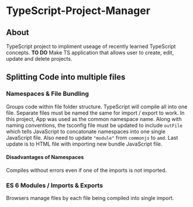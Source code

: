 # TypeScript-Project-Manager

## About

TypeScript project to impliment useage of recently learned TypeScript concepts. **TO DO** Make TS application that allows user to create, edit, update and delete projects.

## Splitting Code into multiple files

### Namespaces & File Bundling

Groups code within file folder structure. TypeScript will compile all into one file. Separate files must be named the same for import / export to work. In this project, App was used as the common namespace name. Along with naming conventions, the tsconfig file must be updated to include `outFile` which tells JavaScript to concatonate namespaces into one single JavaScript file. Also need to update `"module"` from `commonjs` to `amd`. Last update is to HTML file with importing new bundle JavaScript file.

#### Disadvantages of Namespaces

Compiles without errors even if one of the imports is not imported.

### ES 6 Modules / Imports & Exports

Browsers manage files by each file being compiled into single import.
